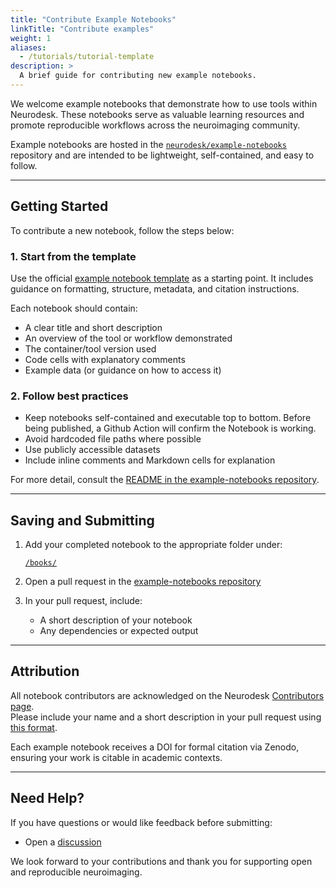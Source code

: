```yaml
---
title: "Contribute Example Notebooks"
linkTitle: "Contribute examples"
weight: 1
aliases:
  - /tutorials/tutorial-template
description: >
  A brief guide for contributing new example notebooks.
---
```


We welcome example notebooks that demonstrate how to use tools within Neurodesk. These notebooks serve as valuable learning resources and promote reproducible workflows across the neuroimaging community.

Example notebooks are hosted in the [`neurodesk/example-notebooks`](https://github.com/Neurodesk/example-notebooks) repository and are intended to be lightweight, self-contained, and easy to follow.

---

## Getting Started

To contribute a new notebook, follow the steps below:

### 1. Start from the template

Use the official [example notebook template](https://github.com/Neurodesk/example-notebooks/blob/main/template.ipynb) as a starting point. It includes guidance on formatting, structure, metadata, and citation instructions.

Each notebook should contain:

- A clear title and short description
- An overview of the tool or workflow demonstrated
- The container/tool version used
- Code cells with explanatory comments
- Example data (or guidance on how to access it)

### 2. Follow best practices

- Keep notebooks self-contained and executable top to bottom. Before being published, a Github Action will confirm the Notebook is working.
- Avoid hardcoded file paths where possible
- Use publicly accessible datasets
- Include inline comments and Markdown cells for explanation

For more detail, consult the [README in the example-notebooks repository](https://github.com/Neurodesk/example-notebooks#readme).

---

## Saving and Submitting

1. Add your completed notebook to the appropriate folder under:

   [`/books/`](https://github.com/Neurodesk/example-notebooks/tree/main/books)

2. Open a pull request in the [example-notebooks repository](https://github.com/Neurodesk/example-notebooks)

3. In your pull request, include:
   - A short description of your notebook
   - Any dependencies or expected output

---

## Attribution

All notebook contributors are acknowledged on the Neurodesk [Contributors page](/developers/contributors/).  
Please include your name and a short description in your pull request using [this format](https://github.com/NeuroDesk/neurodesk.github.io/blob/main/.github/content-templates/contributor-format.md).

Each example notebook receives a DOI for formal citation via Zenodo, ensuring your work is citable in academic contexts.

---

## Need Help?

If you have questions or would like feedback before submitting:

- Open a [discussion](https://github.com/orgs/neurodesk/discussions)

We look forward to your contributions and thank you for supporting open and reproducible neuroimaging.
